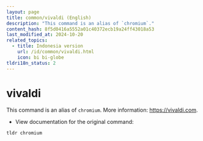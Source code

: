 ```yaml
---
layout: page
title: common/vivaldi (English)
description: "This command is an alias of `chromium`."
content_hash: 8f5d0416a5552a01c40372ecb19a24ff43018a53
last_modified_at: 2024-10-20
related_topics:
  - title: Indonesia version
    url: /id/common/vivaldi.html
    icon: bi bi-globe
tldri18n_status: 2
---
```

# vivaldi

This command is an alias of `chromium`.
More information: <https://vivaldi.com>.

- View documentation for the original command:

`tldr chromium`
